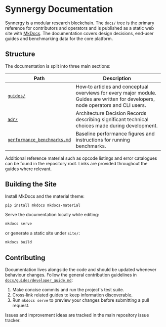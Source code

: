 # Synnergy Documentation

Synnergy is a modular research blockchain. The `docs/` tree is the primary
reference for contributors and operators and is published as a static web site
with [MkDocs](https://www.mkdocs.org/). The documentation covers design
decisions, end‑user guides and benchmarking data for the core platform.

## Structure

The documentation is split into three main sections:

| Path | Description |
|------|-------------|
| [`guides/`](guides/) | How‑to articles and conceptual overviews for every major module. Guides are written for developers, node operators and CLI users. |
| [`adr/`](adr/) | Architecture Decision Records describing significant technical choices made during development. |
| [`performance_benchmarks.md`](performance_benchmarks.md) | Baseline performance figures and instructions for running benchmarks. |

Additional reference material such as opcode listings and error catalogues can
be found in the repository root. Links are provided throughout the guides where
relevant.

## Building the Site

Install MkDocs and the material theme:

```bash
pip install mkdocs mkdocs-material
```

Serve the documentation locally while editing:

```bash
mkdocs serve
```

or generate a static site under `site/`:

```bash
mkdocs build
```

## Contributing

Documentation lives alongside the code and should be updated whenever behaviour
changes. Follow the general contribution guidelines in
[`docs/guides/developer_guide.md`](guides/developer_guide.md):

1. Make concise commits and run the project's test suite.
2. Cross‑link related guides to keep information discoverable.
3. Run `mkdocs serve` to preview your changes before submitting a pull request.

Issues and improvement ideas are tracked in the main repository issue tracker.
